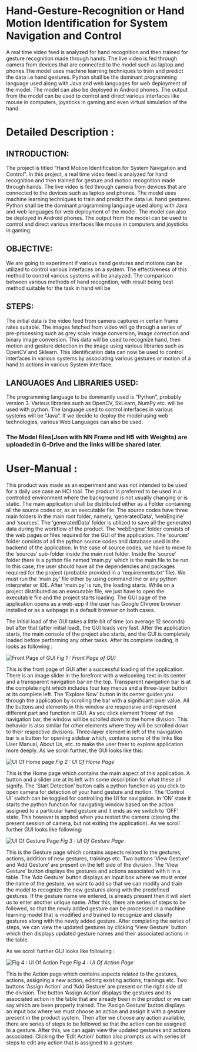 # Hand-Gesture-Recognition or Hand Motion Identification for System Navigation and Control

A real time video feed is analyzed for hand recognition and then trained for gesture recognition made through hands. The live video is 
fed through camera from devices that are connected to the model such as laptop and phones.The model uses machine learning techniques to 
train and predict the data i.e hand gestures. Python shall be the dominant programming language used along with Java and web languages 
for web deployment of the model. The model can also be deployed in Android phones. The output from the model can be used to control and 
direct various interfaces like mouse in computers, joysticks in gaming and even virtual simulation of the hand.
# Detailed Description :
## INTRODUCTION: 
The project is titled “Hand Motion Identification for System Navigation and Control”. In this project, a real time video feed is 
analyzed for hand recognition and then trained for gesture and motion recognition made through hands. The live video is fed through 
camera from devices that are connected to the devices such as laptop and phones. The model uses machine learning techniques to train and 
predict the data i.e. hand gestures. Python shall be the dominant programming language used along with Java and web languages for web 
deployment of the model. The model can also be deployed in Android phones. The output from the model can be used to control and direct 
various interfaces like mouse in computers and joysticks in gaming.

## OBJECTIVE: 
We are going to experiment if various hand gestures and motions can be utilized to control various interfaces on a system. The 
effectiveness of this method to control various systems will be analyzed. The comparison between various methods of hand recognition, 
with result being best method suitable for the task in hand will be

## STEPS: 
The initial data is the video feed from camera captures in certain frame rates suitable. The images fetched from video will go through a 
series of pre-processing such as grey scale image conversion, image correction and binary image conversion. This data will be used to 
recognize hand, then motion and gesture detection in the image using various libraries such as OpenCV and Sklearn. This identification 
data can now be used to control interfaces in various systems by associating various gestures or motion of a hand to actions in various 
System Interface.

## LANGUAGES And LIBRARIES USED: 
The programming language to be dominantly used is “Python”, probably version 3. Various libraries such as OpenCV, SkLearn, NumPy etc. 
will be used with python. The language used to control interfaces in various systems will be “Java”. If we decide to deploy the model 
using web technologies, various Web Languages can also be used.


### The Model files(Json with NN Frame and H5 with Weights) are uploaded in G-Drive and the links will be shared later.

# User-Manual : 
This product was made as an experiment and was not intended to be used for a daily use case an HCI tool. The product is preferred to be 
used in a controlled environment where the background is not usually changing or is static. The main application shall be distributed 
either as a Folder containing all the source codes or, as an executable file. The source codes have three main folders in the main root 
folder, namely, ‘generatedData’, ‘webEngine’ and ‘sources’. The ‘generatedData’ folder is utilized to save all the generated data during 
the workflow of the product. The ‘webEngine’ folder consists of the web pages or files required for the GUI of the application. The 
‘sources’ folder consists of all the python source codes and database used in the backend of the application. In the case of source 
codes, we have to move to the ‘sources’ sub-folder inside the main root folder. Inside the ‘source’ folder there is a python file named 
‘main.py’ which is the main file to be run. In this case, the user should have all the dependencies and packages required for the 
project (probable provided in a ‘requirements.txt’ file). We must run the ‘main.py’ file either by using command line or any python 
interpreter or IDE.  After ‘main.py’ is run, the loading starts. While on a project distributed as an executable file, we just have to 
open the executable file and the project starts loading. The GUI page of the application opens as a web-app if the user has Google 
Chrome browser installed or as a webpage in a default browser on both cases.

  The initial load of the GUI takes a little bit of time (on average 12 seconds) but after that (after initial load), the GUI loads very 
fast. After the application starts, the main console of the project also starts, and the GUI is completely loaded before performing 
any other tasks. After its complete loading, it looks as following :  

![Front Page of GUI](https://github.com/NabinAdhikari674/Hand-Motion-Identification-for-System-Navigation-and-Control/blob/master/webEngine/sources/FrontPage.PNG)
							*Fig 1 : Front Page of GUI*

  This is the front page of GUI after a successful loading of the application. There is an image slider in the forefront with a
welcoming text in its center and a transparent navigation bar on the top. Transparent navigation bar is at the complete right which 
includes four key menus and a three-layer button at its complete left. The ‘Explore Now’ button in its center guides you through the 
application by scrolling the bar with a significant pixel value. All the buttons and elements in this window are responsive and 
represent different part and function in GUI. As you click element ‘Home’ of the navigation bar, the  window will be scrolled down to 
the home division. This behavior is also similar for other elements where they will be scrolled down to their respective divisions. 
Three-layer element in left of the navigation bar is a button for opening sidebar which, contains some of the links like User Manual, 
About Us, etc. to make the user freer to explore application more deeply.
As we scroll further, the GUI looks like this:

![UI Of Home page](https://github.com/NabinAdhikari674/Hand-Motion-Identification-for-System-Navigation-and-Control/blob/master/webEngine/sources/Home.PNG)
							*Fig 2 : UI Of Home Page*

This is the Home page which contains the main aspect of this application. A button and a slider are at its left with some description 
for what these all signify. The ‘Start Detection’ button calls a python function as you click to open camera for detection of your hand 
gesture and motion. The ‘Control UI’ switch can be toggled for controlling the UI for navigation. In ‘ON’ state it starts the python 
function for navigating window based on the action assigned to a particular hand gesture and it ends as we switch to ‘OFF’ state. This 
however is applied when you restart the camera (closing the present session of camera, but not exiting the application). 
As we scroll further GUI looks like following:
    
![UI Of Gesture Page](https://github.com/NabinAdhikari674/Hand-Motion-Identification-for-System-Navigation-and-Control/blob/master/webEngine/sources/GESTURES.PNG)
							*Fig 3 : UI Of Gesture Page*

This is the Gesture page which contains aspects related to the gestures, actions, addition of new gestures, trainings etc. Two 
buttons ‘View Gesture’ and ‘Add Gesture’ are present on the left side of the division. The ‘View Gesture’ button displays the gestures 
and actions associated with it in a table. The ‘Add Gesture’ button displays an input box where we must enter the name of the gesture, 
we want to add so that we can modify and train the model to recognize the new gestures along with the predefined gestures. If the 
gesture name we entered, is already present then it will alert us to enter another unique name. After this, there are series of steps to 
be followed, so that the newly added gesture can be processed in a machine learning model that is modified and trained to recognize and 
classify gestures along with the newly added gesture. After completing the series of steps, we can view the updated gestures by clicking 
‘View Gesture’ button which then displays updated gesture names and their associated actions in the table.

As we scroll further GUI looks like following :

![Fig 4 : UI Of Action Page](https://github.com/NabinAdhikari674/Hand-Motion-Identification-for-System-Navigation-and-Control/blob/master/webEngine/sources/ACTIONS.PNG)
							*Fig 4 : UI Of Action Page*

This is the Action page which contains aspects related to the gestures, actions, assigning a new action, editing existing 
actions, trainings etc. Two buttons ‘Assign Action’ and ‘Add Gesture’ are present on the right side of the division. The button 
‘Assign Action’ displays the gestures and its associated action in the table that are already been in the product or we can say which
are been properly trained. The ‘Assign Gesture’ button displays an input box where we must choose an action and assign it with a gesture 
present in the product system. Then after we choose any action available, there are series of steps to be followed so that the action 
can be assigned to a gesture. After this, we can again view the updated gestures and actions associated. Clicking the ‘Edit Action’ 
button also prompts us with series of steps to edit any action that is assigned to a gesture. 
